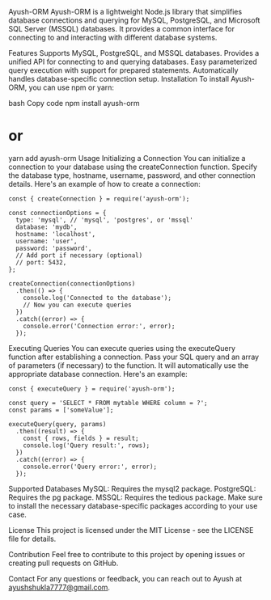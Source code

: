 Ayush-ORM
Ayush-ORM is a lightweight Node.js library that simplifies database connections and querying for MySQL, PostgreSQL, and Microsoft SQL Server (MSSQL) databases. It provides a common interface for connecting to and interacting with different database systems.

Features
Supports MySQL, PostgreSQL, and MSSQL databases.
Provides a unified API for connecting to and querying databases.
Easy parameterized query execution with support for prepared statements.
Automatically handles database-specific connection setup.
Installation
To install Ayush-ORM, you can use npm or yarn:

bash
Copy code
npm install ayush-orm
# or
yarn add ayush-orm
Usage
Initializing a Connection
You can initialize a connection to your database using the createConnection function. Specify the database type, hostname, username, password, and other connection details. Here's an example of how to create a connection:

```
const { createConnection } = require('ayush-orm');

const connectionOptions = {
  type: 'mysql', // 'mysql', 'postgres', or 'mssql'
  database: 'mydb',
  hostname: 'localhost',
  username: 'user',
  password: 'password',
  // Add port if necessary (optional)
  // port: 5432,
};

createConnection(connectionOptions)
  .then(() => {
    console.log('Connected to the database');
    // Now you can execute queries
  })
  .catch((error) => {
    console.error('Connection error:', error);
  });

```
Executing Queries
You can execute queries using the executeQuery function after establishing a connection. Pass your SQL query and an array of parameters (if necessary) to the function. It will automatically use the appropriate database connection. Here's an example:

```
const { executeQuery } = require('ayush-orm');

const query = 'SELECT * FROM mytable WHERE column = ?';
const params = ['someValue'];

executeQuery(query, params)
  .then((result) => {
    const { rows, fields } = result;
    console.log('Query result:', rows);
  })
  .catch((error) => {
    console.error('Query error:', error);
  });

```

Supported Databases
MySQL: Requires the mysql2 package.
PostgreSQL: Requires the pg package.
MSSQL: Requires the tedious package.
Make sure to install the necessary database-specific packages according to your use case.

License
This project is licensed under the MIT License - see the LICENSE file for details.

Contribution
Feel free to contribute to this project by opening issues or creating pull requests on GitHub.

Contact
For any questions or feedback, you can reach out to Ayush at ayushshukla7777@gmail.com.

